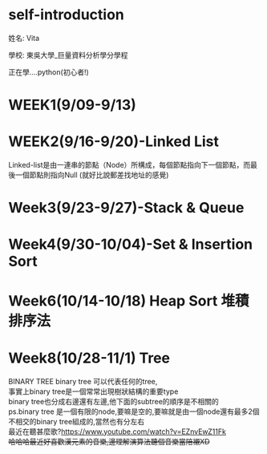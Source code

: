 # self-introduction

姓名: Vita

學校: 東吳大學_巨量資料分析學分學程

正在學....python(初心者!)



# WEEK1(9/09-9/13)
# WEEK2(9/16-9/20)-Linked List
Linked-list是由一連串的節點（Node）所構成，每個節點指向下一個節點，而最後一個節點則指向Null
(就好比說郵差找地址的感覺)

# Week3(9/23-9/27)-Stack & Queue
# Week4(9/30-10/04)-Set & Insertion Sort
# Week6(10/14-10/18) Heap Sort 堆積排序法
# Week8(10/28-11/1) Tree
BINARY TREE
binary tree 可以代表任何的tree,  
事實上binary tree是一個常常出現樹狀結構的重要type  
binary tree也分成右邊還有左邊,他下面的subtree的順序是不相關的  
ps.binary tree 是一個有限的node,要嘛是空的,要嘛就是由一個node還有最多2個不相交的binary tree組成的,當然也有分左右  
最近在聽甚麼歌?https://www.youtube.com/watch?v=EZnvEwZ11Fk  
~~哈哈哈最近好喜歡漢元素的音樂,邊理解演算法聽個音樂當陪襯XD~~
